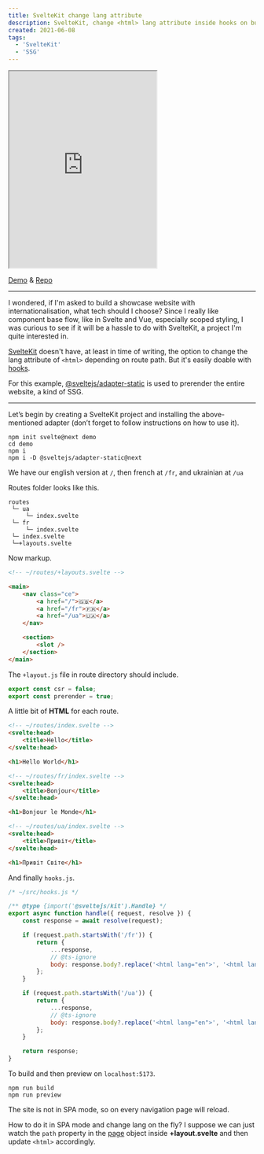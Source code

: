 ```yaml
---
title: SvelteKit change lang attribute
description: SvelteKit, change <html> lang attribute inside hooks on build
created: 2021-06-08
tags:
  - 'SvelteKit'
  - 'SSG'
---
```


<iframe src="https://demo-sveltekit-lang-attr.pages.dev/"
        title="Demo: SvelteKit change lang attribute" 
        width="300" height="400">
</iframe>

[Demo](https://demo-sveltekit-lang-attr.pages.dev/) & [Repo](https://github.com/diogenesofweb/demo-sveltekit-lang-attr)

---

I wondered, if I'm asked to build a showcase website with internationalisation, what tech should I choose? Since I really like component base flow, like in Svelte and Vue, especially scoped styling, I was curious to see if it will be a hassle to do with SvelteKit, a project I'm quite interested in.

[SvelteKit](https://kit.svelte.dev) doesn't have, at least in time of writing, the option to change the lang attribute of `<html>` depending on route path. But it's easily doable with [hooks](https://kit.svelte.dev/docs#hooks).

For this example, [@sveltejs/adapter-static](https://github.com/sveltejs/kit/tree/master/packages/adapter-static) is used to prerender the entire website, a kind of SSG.

---

Let’s begin by creating a SvelteKit project and installing the above-mentioned adapter (don’t forget to follow instructions on how to use it).

```shell
npm init svelte@next demo
cd demo
npm i
npm i -D @sveltejs/adapter-static@next
```

We have our english version at `/`, then french at `/fr`, and ukrainian at `/ua`

Routes folder looks like this.

```shell
routes
 └─ ua
     └─ index.svelte
 └─ fr
     └─ index.svelte
 └─ index.svelte
 └─+layouts.svelte

```

Now markup.

```html
<!-- ~/routes/+layouts.svelte -->

<main>
	<nav class="ce">
		<a href="/">🇬🇧</a>
		<a href="/fr">🇫🇷</a>
		<a href="/ua">🇺🇦</a>
	</nav>

	<section>
		<slot />
	</section>
</main>
```

The `+layout.js` file in route directory should include.

```js
export const csr = false;
export const prerender = true;
```

A little bit of **HTML** for each route.

```html
<!-- ~/routes/index.svelte -->
<svelte:head>
	<title>Hello</title>
</svelte:head>

<h1>Hello World</h1>
```

```html
<!-- ~/routes/fr/index.svelte -->
<svelte:head>
	<title>Bonjour</title>
</svelte:head>

<h1>Bonjour le Monde</h1>
```

```html
<!-- ~/routes/ua/index.svelte -->
<svelte:head>
	<title>Привіт</title>
</svelte:head>

<h1>Привіт Світе</h1>
```

And finally `hooks.js`.

```js
/* ~/src/hooks.js */

/** @type {import('@sveltejs/kit').Handle} */
export async function handle({ request, resolve }) {
	const response = await resolve(request);

	if (request.path.startsWith('/fr')) {
		return {
			...response,
			// @ts-ignore
			body: response.body?.replace('<html lang="en">', '<html lang="fr">'),
		};
	}

	if (request.path.startsWith('/ua')) {
		return {
			...response,
			// @ts-ignore
			body: response.body?.replace('<html lang="en">', '<html lang="uk">'),
		};
	}

	return response;
}
```

To build and then preview on `localhost:5173`.

```shell
npm run build
npm run preview
```

The site is not in SPA mode, so on every navigation page will reload.

How to do it in SPA mode and change lang on the fly?
I suppose we can just watch the `path` property in the [page](https://kit.svelte.dev/docs#loading-input-page) object inside **+layout.svelte** and then update `<html>` accordingly.

